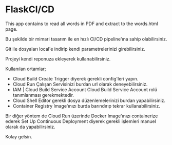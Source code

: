# FlaskCI/CD

This app contains to read all words in PDF and extract to the words.html page.

Bu şekilde bir mimari tasarım ile en hızlı CI/CD pipeline'ına sahip olabilirsiniz.

Git ile dosyaları local'e indirip kendi parametrelerinizi girebilirsiniz.

Projeyi kendi reponuza ekleyerek kullanabilirsiniz.

Kullanılan ortamlar;

- Cloud Build
  Create Trigger diyerek gerekli config'leri yapın.
- Cloud Run
  Çalışan Servisinizi burdan url olarak deneyebilirsiniz.
- IAM | Cloud Build Service Account
  Cloud Build Service Account rolü tanımlanması gerekmektedir.
- Cloud Shell Editor
  gerekli dosya düzenlemelerinizi burdan yapabilirsiniz.
- Container Registry
  Image'ınızı burda barındırıp tekrar kullanabilirsiniz.
  
Bir diğer yöntem de Cloud Run üzerinde Docker Image'ınızı containerize ederek Set Up Continuous Deployment diyerek gerekli işlemleri manuel olarak da yapabilirsiniz.

Kolay gelsin.
